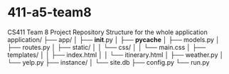 # 411-a5-team8
CS411 Team 8 Project Repository
Structure for the whole application
application/
├── app/
│   ├── __init__.py
│   ├── __pycache__
│   ├── models.py
│   ├── routes.py
│   ├── static/
│   │   └── css/
│   │       └── main.css
│   ├── templates/
│   │   ├── index.html
│   │   └── itinerary.html
│   ├── weather.py
│   └── yelp.py
├── instance/
│   └── site.db
├── config.py
└── run.py

